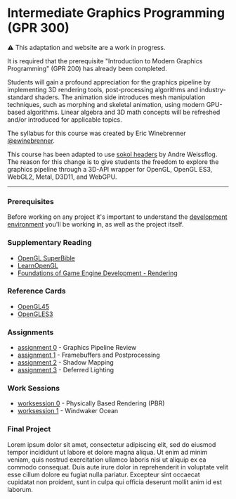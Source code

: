 # Intermediate Graphics Programming (GPR 300)

⚠️ This adaptation and website are a work in progress.

It is required that the prerequisite "Introduction to Modern Graphics Programming" (GPR 200) has already been completed.

Students will gain a profound appreciation for the graphics pipeline by implementing 3D rendering tools, post-processing algorithms and industry-standard shaders. The animation side introduces mesh manipulation techniques, such as morphing and skeletal animation, using modern GPU-based algorithms. Linear algebra and 3D math concepts will be refreshed and/or introduced for applicable topics.

The syllabus for this course was created by Eric Winebrenner [@ewinebrenner][].

This course has been adapted to use [sokol headers][] by Andre Weissflog. The reason for this change is to give students the freedom to explore the graphics pipeline through a 3D-API wrapper for OpenGL, OpenGL ES3, WebGL2, Metal, D3D11, and WebGPU.

---

### Prerequisites

Before working on any project it's important to understand the [development environment][] you'll be working in, as well as the project itself.


### Supplementary Reading

*   [OpenGL SuperBible][]
*   [LearnOpenGL][]
*   [Foundations of Game Engine Development - Rendering][]


### Reference Cards

*   [OpenGL45][]
*   [OpenGLES3][]


### Assignments

*   [assignment 0][] - Graphics Pipeline Review 
*   [assignment 1][] - Framebuffers and Postprocessing
*   [assignment 2][] - Shadow Mapping
*   [assignment 3][] - Deferred Lighting

<!-- Future Assignments:
*   [assignment 4][] - Splines
*   [assignment 5][] - Skeletal Animations
-->


### Work Sessions

*   [worksession 0][] - Physically Based Rendering (PBR)
*   [worksession 1][] - Windwaker Ocean

<!-- Future Work Sessions:
*   [worksession 2][] - Island Generation
*   [worksession 3][] - Mandelbrot Set
*   [worksession 4][] - Delphino Island Water
-->


### Final Project

Lorem ipsum dolor sit amet, consectetur adipiscing elit, sed do eiusmod tempor incididunt ut labore et dolore magna aliqua. Ut enim ad minim veniam, quis nostrud exercitation ullamco laboris nisi ut aliquip ex ea commodo consequat. Duis aute irure dolor in reprehenderit in voluptate velit esse cillum dolore eu fugiat nulla pariatur. Excepteur sint occaecat cupidatat non proident, sunt in culpa qui officia deserunt mollit anim id est laborum.


[@ewinebrenner]: https://github.com/ewinebrenner
[OpenGL SuperBible]: https://www.openglsuperbible.com/
[LearnOpenGL]: https://learnopengl.com/
[Foundations of Game Engine Development - Rendering]: https://foundationsofgameenginedev.com/#fged2
[OpenGL45]: https://www.khronos.org/files/opengl45-quick-reference-card.pdf
[OpenGLES3]: https://www.khronos.org/files/opengles3-quick-reference-card.pdf
[FAQ]: faq.md
[assignment 0]: assignment0.html
[assignment 1]: assignment1.html
[assignment 2]: assignment2.html
[assignment 3]: assignment3.html
[assignment 4]: assignment4.html
[assignment 5]: assignment5.html
[worksession 0]: worksession0.html
[worksession 1]: worksession1.html
[development environment]: environment.html
[sokol headers]: https://github.com/floooh/sokol